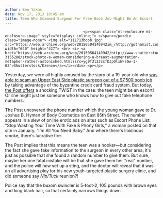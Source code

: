 ```yaml
---
author: Ben Yakas
date: Nov 17, 2013 10:45 am
title: Teen Who Scammed Surgeon For Free Boob Job Might Be An Escort
---
```


	
										<p><span class="mt-enclosure mt-enclosure-image" style="display: inline;"> </span></p><div class="image-none"> <img alt="111713boob.jpg" src="https://web.archive.org/web/20150504140942im_/http://gothamist.com/attachments/byakas/111713boob.jpg" width="640" height="427"> <br> <i> <a href="https://web.archive.org/web/20150504140942/http://www.shutterstock.com/pic-3155288/stock-photo-a-woman-considering-a-breast-augmentation-metaphor-rather-astonished.html?src=yg9f3l2J2sfDJpOlxWFsGw-1-63">Shutterstock/Kzenon</a></i></div> <p></p>

<p>Yesterday, we were all highly amused by the story of a 19-year-old who <a href="https://web.archive.org/web/20150504140942/http://gothamist.com/2013/11/16/teen_scams_upper_east_side_surgeon.php">was able to scam an Upper East Side plastic surgeon out of a $7,500 boob job</a> by taking advantage of the byzantine credit card fraud system. But today, <a href="https://web.archive.org/web/20150504140942/http://nypost.com/2013/11/17/teen-who-stole-boob-job-may-have-been-an-escort/">the Post offers</a> a shocking TWIST in the case: the teen might be an escort! Or she might just be someone who knows how to give out fake telephone numbers.</p>

<p>The Post uncovered the phone number which the young woman gave to Dr. Joshua B. Hyman of Body Cosmetica on East 85th Street. The number appears in a slew of online erotic ads on sites such as Escort Phone List: &#x201C;Stop Wasting Your Time With Fake &amp; Phony Girls,&#x201D; a woman posted on that site in January. &#x201C;I&#x2019;m All You Need Baby.&#x201D; And where there&apos;s libidinous smoke, there&apos;s lucrative fire. </p>

<p>The Post implies that this means the teen was a hooker&#x2014;but considering the fact she gave fake information to the surgeon in every other area, it&apos;s just as possible that she found a random number to give them. But sure, maybe her one fatal mistake will be that she gave them her &quot;real&quot; number, and the police will now set up a sting, and the doctor will reveal that it was an all advertising ploy for his new youth-targeted plastic surgery clinic, and did someone say <em>Nip/Tuck</em> reunion?!</p>

<p>Police say that the buxom swindler is 5-foot-2, 105 pounds with brown eyes and long black hair, so that certainly narrows things down.</p>					
										
									
				